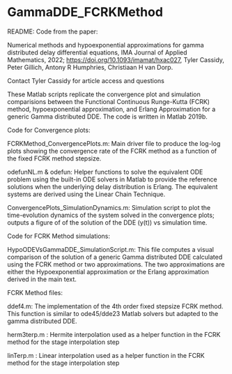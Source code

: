 # GammaDDE_FCRKMethod
README:
Code from the paper: 

Numerical methods and hypoexponential approximations for gamma distributed delay differential equations, IMA Journal of Applied Mathematics, 2022; https://doi.org/10.1093/imamat/hxac027, 
Tyler Cassidy, Peter Gillich, Antony R Humphries, Christiaan H van Dorp. 

Contact Tyler Cassidy for article access and questions

These Matlab scripts replicate the convergence plot and simulation comparisions between the Functional Continuous Runge-Kutta (FCRK) method, hypoexponential approximation, and Erlang Approximation for a generic Gamma distributed DDE. The code is written in Matlab 2019b. 
 
Code for Convergence plots:

FCRKMethod_ConvergencePlots.m: Main driver file to produce the log-log plots showing the convergence rate of the FCRK method as a function of the fixed FCRK method stepsize. 

odefunNL.m & odefun: Helper functions to solve the equivalent ODE problem using the built-in ODE solvers in Matlab to provide the reference solutions when the underlying delay distribution is Erlang. The equivalent systems are derived using the Linear Chain Technique. 

ConvergencePlots_SimulationDynamics.m: Simulation script to plot the time-evolution dynamics of the system solved in the convergence plots; outputs a figure of of the solution of the DDE (y(t)) vs simulation time.

Code for FCRK Method simulations:

HypoODEVsGammaDDE_SimulationScript.m: This file computes a visual comparison of the solution of a generic Gamma distributed DDE calculated using the FCRK method or two
approximations. The two approximations are either the Hypoexponential approximation or the Erlang approximation derived in the main text. 

FCRK Method files:

ddef4.m: The implementation of the 4th order fixed stepsize FCRK method. This function is similar to ode45/dde23 Matlab solvers but adapted to the gamma distributed DDE.

herm3terp.m : Hermite interpolation used as a helper function in the FCRK method for the stage interpolation step

linTerp.m : Linear interpolation used as a helper function in the FCRK method for the stage interpolation step

